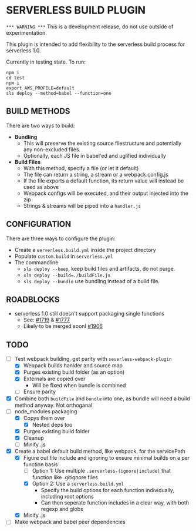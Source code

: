 # SERVERLESS BUILD PLUGIN

`*** WARNING ***` This is a development release, do not use outside of experimentation.

This plugin is intended to add flexibility to the serverless build process for serverless 1.0.

Currently in testing state. To run:
```
npm i
cd test
npm i
export AWS_PROFILE=default
sls deploy --method=babel --function=one
```

## BUILD METHODS

There are two ways to build:
- **Bundling**
    - This will preserve the existing source filestructure and potentially any non-excluded files.
    - Optionally, each JS file in babel'ed and uglified individually
- **Build Files**
    - With this method, specify a file (or let it default)
    - The file can return a string, a stream or a webpack.config.js
    - If the file exports a default function, its return value will instead be used as above
    - Webpack configs will be executed, and their output injected into the zip
    - Strings & streams will be piped into a `handler.js`

## CONFIGURATION

There are three ways to configure the plugin:
- Create a `serverless.build.yml` inside the project directory
- Populate `custom.build` in `serverless.yml`
- The commandline
    - `sls deploy --keep`, keep build files and artifacts, do not purge.
    - `sls deploy --build=./buildFile.js`
    - `sls deploy --bundle` use bundling instead of a build file.

## ROADBLOCKS
- serverless 1.0 still doesn't support packaging single functions
    - See: [#1719](https://github.com/serverless/serverless/issues/1719) & [#1777](https://github.com/serverless/serverless/issues/1777)
    - Likely to be merged soon! [#1906](https://github.com/serverless/serverless/pull/1906)

## TODO
- [ ] Test webpack building, get parity with `severless-webpack-plugin`
    - [x] Webpack builds hanlder and source map
    - [x] Purges existing build folder (as an option)
    - [x] Externals are copied over
        - Will be fixed when bundle is combined
    - [ ] Ensure parity

- [x] Combine both `buildFile` and `bundle` into one, as bundle will need a build method anyway. Not orthoganal.
- [ ] node_modules packaging
    - [x] Copys them over
        - [x] Nested deps too
    - [x] Purges existing build folder
    - [x] Cleanup
    - [ ] Minify .js

- [x] Create a babel default build method, like webpack, for the servicePath
    - [x] Figure out file include and ignoring to ensure minimal builds on a per function basis
        - [ ] Option 1: Use multiple `.serverless-(ignore|include)` that function like .gitignore files
        - [x] Option 2: Use a `serverless.build.yml`
            - Specify the build options for each function individually, including root options
            - Can then seperate function includes in a clear way, with both regexp and globs

    - [x] Minify .js

- [ ] Make webpack and babel peer dependencies
